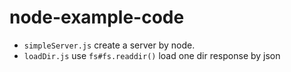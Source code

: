 # node-example-code

- `simpleServer.js` create a server by node.
- `loadDir.js` use `fs#fs.readdir()` load one dir response by json